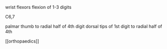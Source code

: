 wrist flexors 
flexion of 1-3 digits 

C6,7 

palmar thumb to radial half of 4th digit 
dorsal tips of 1st digit to radial half of 4th 

[[orthopaedics]]

